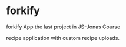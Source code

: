 # forkify

forkify App the last project in JS-Jonas Course

recipe application with custom recipe uploads.
